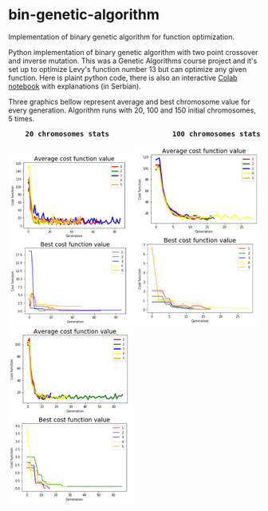 # bin-genetic-algorithm
Implementation of binary genetic algorithm for function optimization. 

Python implementation of binary genetic algorithm with two point crossover and inverse mutation. 
This was a Genetic Algorithms course project and it's set up to optimize Levy's function number 13 but can optimize any given function. 
Here is plaint python code, there is also an interactive [Colab notebook](https://colab.research.google.com/drive/1-x937Ni6FRlDlOqlaeYTBm4g29FobG1u)
with explanations (in Serbian). 

Three graphics bellow represent average and best chromosome value for every generation. Algorithm runs with 20, 100 and 150 initial chromosomes, 5 times. 
<pre>
<b>    20 chromosomes stats               100 chromosomes stats               150 chromosomes</b>
</pre>
<p align="left">
  <img src="https://github.com/mmilunovic/bin-genetic-algorithm/blob/master/images/20_hromozoma.png" width="250" title="20 chromosomes stats">
  <img src="https://github.com/mmilunovic/bin-genetic-algorithm/blob/master/images/100_hromozoma.png" width="250" title="100 chromosomes stats">
  <img src="https://github.com/mmilunovic/bin-genetic-algorithm/blob/master/images/150_hromozoma.png" width="250" title="150 chromosomes stats">

</p>

